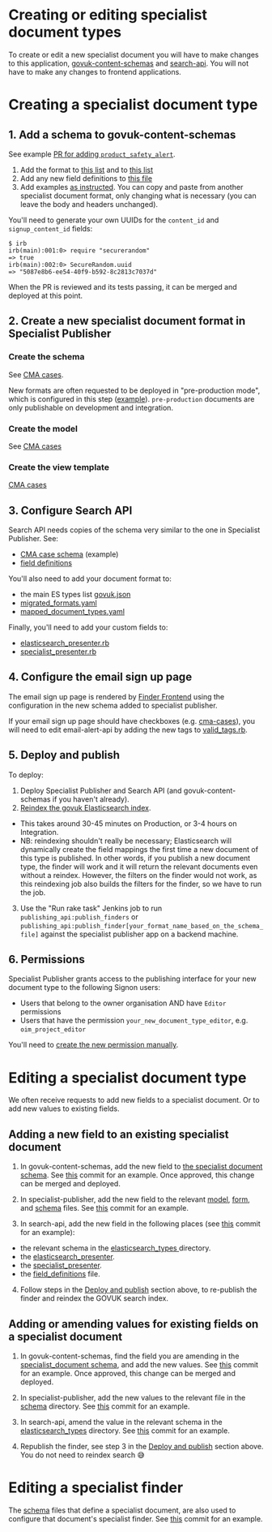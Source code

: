 # Creating or editing specialist document types

To create or edit a new specialist document you will have to make changes to this
application, [govuk-content-schemas][govuk-content-schemas] and
[search-api][search-api]. You will not have to make any changes to frontend
applications.

[govuk-content-schemas]: https://github.com/alphagov/govuk-content-schemas
[search-api]: https://github.com/alphagov/search-api

# __Creating__ a specialist document type

## 1. Add a schema to govuk-content-schemas

See example [PR for adding `product_safety_alert`](https://github.com/alphagov/govuk-content-schemas/pull/1077).

1. Add the format to [this list](https://github.com/alphagov/govuk-content-schemas/blob/master/formats/specialist_document.jsonnet#L2-L22) and to [this list](https://github.com/alphagov/govuk-content-schemas/blob/main/lib/govuk_content_schemas/allowed_document_types.yml)
2. Add any new field definitions to [this file](https://github.com/alphagov/govuk-content-schemas/blob/master/formats/shared/definitions/_specialist_document.jsonnet)
3. Add examples [as instructed](https://github.com/alphagov/govuk-content-schemas/blob/master/docs/adding-a-new-schema.md#examples).
   You can copy and paste from another specialist document format, only changing what is necessary (you can leave the body and headers unchanged).

You'll need to generate your own UUIDs for the `content_id` and `signup_content_id` fields:

```
$ irb
irb(main):001:0> require "securerandom"
=> true
irb(main):002:0> SecureRandom.uuid
=> "5087e8b6-ee54-40f9-b592-8c2813c7037d"
```

When the PR is reviewed and its tests passing, it can be merged and deployed at this point.

## 2. Create a new specialist document format in Specialist Publisher

### Create the schema

See [CMA cases](https://github.com/alphagov/specialist-publisher/blob/main/lib/documents/schemas/cma_cases.json).

New formats are often requested to be deployed in "pre-production mode", which is configured in this step ([example](https://github.com/alphagov/specialist-publisher/blob/f8e93142dfad6f3971a73c923b01f2e7352bdb54/lib/documents/schemas/tax_tribunal_decisions.json#L64)). `pre-production` documents are only publishable on development and integration.

### Create the model

See [CMA cases](https://github.com/alphagov/specialist-publisher/blob/main/app/models/cma_case.rb)

### Create the view template

[CMA cases](https://github.com/alphagov/specialist-publisher/blob/main/app/views/metadata_fields/_cma_cases.html.erb)

## 3. Configure Search API

Search API needs copies of the schema very similar to the one in Specialist Publisher. See:

- [CMA case schema](https://github.com/alphagov/search-api/blob/main/config/schema/elasticsearch_types/cma_case.json) (example)
- [field definitions](https://github.com/alphagov/search-api/blob/1700c85e1484d1d9b2c1d46f276326bc06b51a14/config/schema/field_definitions.json)

You'll also need to add your document format to:

- the main ES types list [govuk.json](https://github.com/alphagov/search-api/blob/main/config/schema/indexes/govuk.json)
- [migrated_formats.yaml](https://github.com/alphagov/search-api/blob/main/config/govuk_index/migrated_formats.yaml)
- [mapped_document_types.yaml](https://github.com/alphagov/search-api/blob/main/config/govuk_index/mapped_document_types.yaml)

Finally, you'll need to add your custom fields to:

- [elasticsearch_presenter.rb](https://github.com/alphagov/search-api/blob/main/lib/govuk_index/presenters/elasticsearch_presenter.rb)
- [specialist_presenter.rb](https://github.com/alphagov/search-api/blob/main/lib/govuk_index/presenters/specialist_presenter.rb)

## 4. Configure the email sign up page

The email sign up page is rendered by [Finder Frontend](https://github.com/alphagov/finder-frontend) using the configuration in the new schema added to specialist publisher.

If your email sign up page should have checkboxes (e.g. [cma-cases](https://www.gov.uk/cma-cases/email-signup)), you will need to edit email-alert-api by adding the new tags to [valid_tags.rb](https://github.com/alphagov/email-alert-api/blob/3e0018510ea85f5d561e2865ad149832b94688a1/lib/valid_tags.rb#L2).

## 5. Deploy and publish

To deploy:

1. Deploy Specialist Publisher and Search API (and govuk-content-schemas if you haven't already).
2. [Reindex the govuk Elasticsearch index](https://docs.publishing.service.gov.uk/manual/reindex-elasticsearch.html#how-to-reindex-an-elasticsearch-index).
  - This takes around 30-45 minutes on Production, or 3-4 hours on Integration.
  - NB: reindexing shouldn't really be necessary; Elasticsearch will dynamically create the field mappings the first time a new document of this type is published. In other words, if you publish a new document type, the finder will work and it will return the relevant documents even without a reindex. However, the filters on the finder would not work, as this reindexing job also builds the filters for the finder, so we have to run the job.
3. Use the "Run rake task" Jenkins job to run `publishing_api:publish_finders` or `publishing_api:publish_finder[your_format_name_based_on_the_schema_file]` against the specialist publisher app on a backend machine.

## 6. Permissions

Specialist Publisher grants access to the publishing interface for your new document type to the following Signon users:

- Users that belong to the owner organisation AND have `Editor` permissions
- Users that have the permission `your_new_document_type_editor`, e.g. `oim_project_editor`

You'll need to [create the new permission manually](https://docs.publishing.service.gov.uk/apps/signon/usage.html#creating-new-permissions).

# __Editing__ a specialist document type

We often receive requests to add new fields to a specialist document. Or to add new values to existing fields.

## Adding a new field to an existing specialist document

1. In govuk-content-schemas, add the new field to [the specialist document schema](https://github.com/alphagov/govuk-content-schemas/blob/main/formats/shared/definitions/_specialist_document.jsonnet). See [this](https://github.com/alphagov/govuk-content-schemas/pull/1066/commits/c2b33fbdbdc3ce7363b87e964b8ff75dc3300573#diff-3c69cee80f0f1b0cb114f9f9f102122b33e2208ecf3a77829506390b9938eb61) commit for an example. Once approved, this change can be merged and deployed.

2. In specialist-publisher, add the new field to the relevant [model](https://github.com/alphagov/specialist-publisher/tree/main/app/models), [form](https://github.com/alphagov/specialist-publisher/tree/main/app/views/metadata_fields), and [schema](https://github.com/alphagov/specialist-publisher/tree/main/lib/documents/schemas) files. See [this](https://github.com/alphagov/specialist-publisher/pull/1899/commits/cc9e8fe482dbca2ef678bb8219252e7bd4f4d154) commit for an example.

3. In search-api, add the new field in the following places (see [this](https://github.com/alphagov/search-api/pull/2320/commits/ca6d0142e29b9755aad2e6bd59a3f576b727bd24) commit for an example):
  - the relevant schema in the [elasticsearch_types ](https://github.com/alphagov/search-api/tree/main/config/schema/elasticsearch_types)directory.
  - the [elasticsearch_presenter](https://github.com/alphagov/search-api/blob/main/lib/govuk_index/presenters/elasticsearch_presenter.rb).
  - the [specialist_presenter](https://github.com/alphagov/search-api/blob/main/lib/govuk_index/presenters/specialist_presenter.rb).
  - the [field_definitions](https://github.com/alphagov/search-api/blob/main/config/schema/field_definitions.json) file.


4. Follow steps in the [Deploy and publish](#Deploy-and-publish) section above, to re-publish the finder and reindex the GOVUK search index.

## Adding or amending values for existing fields on a specialist document

1. In govuk-content-schemas, find the field you are amending in the [specialist_document schema](https://github.com/alphagov/govuk-content-schemas/blob/main/formats/shared/definitions/_specialist_document.jsonnet), and add the new values. See [this](https://github.com/alphagov/govuk-content-schemas/pull/1066/commits/b81ec718f52b1e6603c201c44db07f0357158723) commit for an example. Once approved, this change can be merged and deployed.

2. In specialist-publisher, add the new values to the relevant file in the [schema](https://github.com/alphagov/specialist-publisher/tree/main/lib/documents/schemas) directory. See [this](https://github.com/alphagov/specialist-publisher/pull/1899/commits/97c8d713f8e62b0cb8763fe26e1dcf5a0435c12d) commit for an example.

3. In search-api, amend the value in the relevant schema in the [elasticsearch_types](https://github.com/alphagov/search-api/tree/main/config/schema/elasticsearch_types) directory. See [this](https://github.com/alphagov/search-api/pull/2320/commits/0f29e310581e30707eea7fe8c91063974636dbe2) commit for an example.

4. Republish the finder, see step 3 in the [Deploy and publish](#Deploy-and-publish) section above. You do not need to reindex search :sweat_smile:

# __Editing__ a specialist finder

The [schema](https://github.com/alphagov/specialist-publisher/tree/main/lib/documents/schemas) files that define a specialist document, are also used to configure that document's specialist finder. See [this](https://github.com/alphagov/specialist-publisher/pull/1899/commits/925abc689119138a0e04e17d3610f8ae276773dd) commit for an example.
